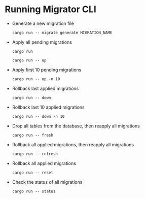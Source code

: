 # Running Migrator CLI

- Generate a new migration file
    ```shell
    cargo run -- migrate generate MIGRATION_NAME
    ```
- Apply all pending migrations
    ```shell
    cargo run
    ```
    ```shell
    cargo run -- up
    ```
- Apply first 10 pending migrations
    ```shell
    cargo run -- up -n 10
    ```
- Rollback last applied migrations
    ```shell
    cargo run -- down
    ```
- Rollback last 10 applied migrations
    ```shell
    cargo run -- down -n 10
    ```
- Drop all tables from the database, then reapply all migrations
    ```shell
    cargo run -- fresh
    ```
- Rollback all applied migrations, then reapply all migrations
    ```shell
    cargo run -- refresh
    ```
- Rollback all applied migrations
    ```shell
    cargo run -- reset
    ```
- Check the status of all migrations
    ```shell
    cargo run -- status
    ```
